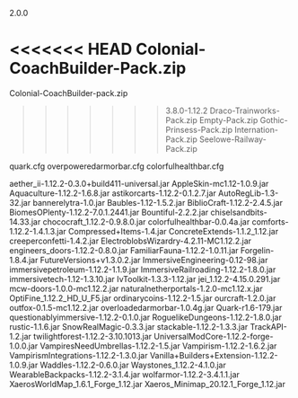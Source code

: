 2.0.0

<<<<<<< HEAD
Colonial-CoachBuilder-Pack.zip
=======
Colonial-CoachBuilder-pack.zip
>>>>>>> 3.8.0-1.12.2
Draco-Trainworks-Pack.zip
Empty-Pack.zip
Gothic-Prinsess-Pack.zip
Internation-Pack.zip
Seelowe-Railway-Pack.zip

quark.cfg
overpoweredarmorbar.cfg
colorfulhealthbar.cfg

aether_ii-1.12.2-0.3.0+build411-universal.jar
AppleSkin-mc1.12-1.0.9.jar
Aquaculture-1.12.2-1.6.8.jar
astikorcarts-1.12.2-0.1.2.7.jar
AutoRegLib-1.3-32.jar
bannerelytra-1.0.jar
Baubles-1.12-1.5.2.jar
BiblioCraft-1.12.2-2.4.5.jar
BiomesOPlenty-1.12.2-7.0.1.2441.jar
Bountiful-2.2.2.jar
chiselsandbits-14.33.jar
chococraft_1.12.2-0.9.8.0.jar
colorfulhealthbar-0.0.4a.jar
comforts-1.12.2-1.4.1.3.jar
Compressed+Items-1.4.jar
ConcreteExtends-1.1.2_1.12.jar
creeperconfetti-1.4.2.jar
ElectroblobsWizardry-4.2.11-MC1.12.2.jar
engineers_doors-1.12.2-0.8.0.jar
FamiliarFauna-1.12.2-1.0.11.jar
Forgelin-1.8.4.jar
FutureVersions+v1.3.0.2.jar
ImmersiveEngineering-0.12-98.jar
immersivepetroleum-1.12.2-1.1.9.jar
ImmersiveRailroading-1.12.2-1.8.0.jar
immersivetech-1.12-1.3.10.jar
IvToolkit-1.3.3-1.12.jar
jei_1.12.2-4.15.0.291.jar
mcw-doors-1.0.0-mc1.12.2.jar
naturalnetherportals-1.2.0-mc1.12.x.jar
OptiFine_1.12.2_HD_U_F5.jar
ordinarycoins-1.12.2-1.5.jar
ourcraft-1.2.0.jar
outfox-0.1.5-mc1.12.2.jar
overloadedarmorbar-1.0.4g.jar
Quark-r1.6-179.jar
questionablyimmersive-1.12.2-0.1.0.jar
RoguelikeDungeons-1.12.2-1.8.0.jar
rustic-1.1.6.jar
SnowRealMagic-0.3.3.jar
stackable-1.12.2-1.3.3.jar
TrackAPI-1.2.jar
twilightforest-1.12.2-3.10.1013.jar
UniversalModCore-1.12.2-forge-1.0.0.jar
VampiresNeedUmbrellas-1.12.2-1.5.jar
Vampirism-1.12.2-1.6.2.jar
VampirismIntegrations-1.12.2-1.3.0.jar
Vanilla+Builders+Extension-1.12.2-1.0.9.jar
Waddles-1.12.2-0.6.0.jar
Waystones_1.12.2-4.1.0.jar
WearableBackpacks-1.12.2-3.1.4.jar
wolfarmor-1.12.2-3.4.1.1.jar
XaerosWorldMap_1.6.1_Forge_1.12.jar
Xaeros_Minimap_20.12.1_Forge_1.12.jar
